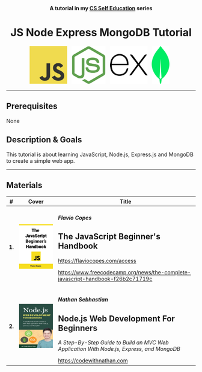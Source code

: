 <div align="center">
  <b>A tutorial in my <a href="https://github.com/abeerration/CS-Self-Education">CS Self Education</a> series</b>
  <h1>JS Node Express MongoDB Tutorial</h1>
  <img height="100" src="js.svg">&nbsp;&nbsp;
  <img height="100" src="nodejs.svg">&nbsp;&nbsp;
  <img height="100" src="expressjs.svg">&nbsp;&nbsp;
  <img height="100" src="mongodb.svg">&nbsp;&nbsp;
</div>

---

## Prerequisites

None

## Description & Goals

This tutorial is about learning JavaScript, Node.js, Express.js and MongoDB to create a simple web app.

---

## Materials

| # | Cover | Title |
| ----------- | ----------- | ----------- |
| **1.** | ![](cover-js.jpg) | <h4><i>Flavio Copes</i></h4><h2>The JavaScript Beginner's Handbook</h2><p>https://flaviocopes.com/access</p><p>https://www.freecodecamp.org/news/the-complete-javascript-handbook-f26b2c71719c</p> |
| **2.** | ![](cover-nwb.jpg) | <h4><i>Nathan Sebhastian</i></h4><h2>Node.js Web Development For Beginners</h2><p><i>A Step-By-Step Guide to Build an MVC Web Application With Node.js, Express, and MongoDB</i></p>https://codewithnathan.com |
